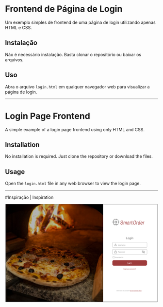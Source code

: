 # Frontend de Página de Login

Um exemplo simples de frontend de uma página de login utilizando apenas HTML e CSS.

## Instalação

Não é necessário instalação. Basta clonar o repositório ou baixar os arquivos.

## Uso

Abra o arquivo `login.html` em qualquer navegador web para visualizar a página de login.

---

# Login Page Frontend

A simple example of a login page frontend using only HTML and CSS.

## Installation

No installation is required. Just clone the repository or download the files.

## Usage

Open the `login.html` file in any web browser to view the login page.

---

#Inspiração | Inspiration

![Login page inspirational image](https://github.com/GuilhermeOliveiraDev/Login-page-example/blob/main/inspiration.png?raw=true)
